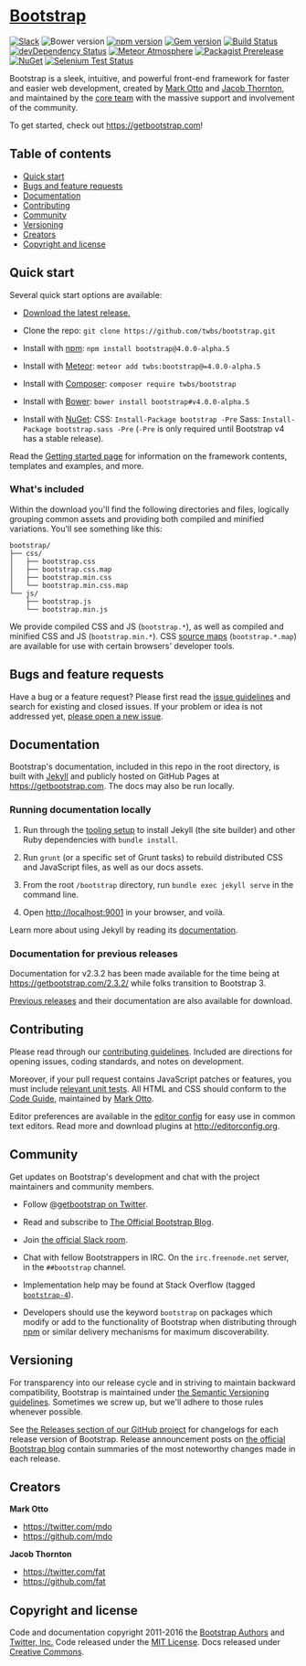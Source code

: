 # [Bootstrap](https://getbootstrap.com)

[![Slack](https://bootstrap-slack.herokuapp.com/badge.svg)](https://bootstrap-slack.herokuapp.com)
![Bower version](https://img.shields.io/bower/v/bootstrap.svg)
[![npm version](https://img.shields.io/npm/v/bootstrap.svg)](https://www.npmjs.com/package/bootstrap)
[![Gem version](https://img.shields.io/gem/v/bootstrap.svg)](https://rubygems.org/gems/bootstrap)
[![Build Status](https://img.shields.io/travis/twbs/bootstrap/master.svg)](https://travis-ci.org/twbs/bootstrap)
[![devDependency Status](https://img.shields.io/david/dev/twbs/bootstrap.svg)](https://david-dm.org/twbs/bootstrap?type=dev)
[![Meteor Atmosphere](https://img.shields.io/badge/meteor-twbs%3Abootstrap-blue.svg)](https://atmospherejs.com/twbs/bootstrap)
[![Packagist Prerelease](https://img.shields.io/packagist/vpre/twbs/bootstrap.svg)](https://packagist.org/packages/twbs/bootstrap)
[![NuGet](https://img.shields.io/nuget/vpre/bootstrap.svg)](https://www.nuget.org/packages/bootstrap/4.0.0-alpha5)
[![Selenium Test Status](https://saucelabs.com/browser-matrix/bootstrap.svg)](https://saucelabs.com/u/bootstrap)

Bootstrap is a sleek, intuitive, and powerful front-end framework for faster and
easier web development, created by [Mark Otto](https://twitter.com/mdo) and
[Jacob Thornton](https://twitter.com/fat), and maintained by the
[core team](https://github.com/orgs/twbs/people) with the massive support and
involvement of the community.

To get started, check out <https://getbootstrap.com>!

## Table of contents

* [Quick start](#quick-start)
* [Bugs and feature requests](#bugs-and-feature-requests)
* [Documentation](#documentation)
* [Contributing](#contributing)
* [Community](#community)
* [Versioning](#versioning)
* [Creators](#creators)
* [Copyright and license](#copyright-and-license)

## Quick start

Several quick start options are available:

* [Download the latest release.](https://github.com/twbs/bootstrap/archive/v4.0.0-alpha.5.zip)

* Clone the repo: `git clone https://github.com/twbs/bootstrap.git`

* Install with [npm](https://www.npmjs.com): `npm install bootstrap@4.0.0-alpha.5`

* Install with [Meteor](https://www.meteor.com): `meteor add twbs:bootstrap@=4.0.0-alpha.5`

* Install with [Composer](https://getcomposer.org): `composer require twbs/bootstrap`

* Install with [Bower](https://bower.io): `bower install bootstrap#v4.0.0-alpha.5`

* Install with [NuGet](https://www.nuget.org): CSS: `Install-Package bootstrap -Pre` Sass: `Install-Package bootstrap.sass -Pre` (`-Pre` is only required
  until Bootstrap v4 has a stable release).

Read the [Getting started page](https://getbootstrap.com/getting-started/) for
information on the framework contents, templates and examples, and more.

### What's included

Within the download you'll find the following directories and files, logically
grouping common assets and providing both compiled and minified variations.
You'll see something like this:

```shell
bootstrap/
├── css/
│   ├── bootstrap.css
│   ├── bootstrap.css.map
│   ├── bootstrap.min.css
│   └── bootstrap.min.css.map
└── js/
    ├── bootstrap.js
    └── bootstrap.min.js
```

We provide compiled CSS and JS (`bootstrap.*`), as well as compiled and minified
CSS and JS (`bootstrap.min.*`). CSS
[source maps](https://developer.chrome.com/devtools/docs/css-preprocessors)
(`bootstrap.*.map`) are available for use with certain browsers' developer
tools.

## Bugs and feature requests

Have a bug or a feature request? Please first read the
[issue guidelines](https://github.com/twbs/bootstrap/blob/master/CONTRIBUTING.md#using-the-issue-tracker)
and search for existing and closed issues. If your problem or idea is not
addressed yet,
[please open a new issue](https://github.com/twbs/bootstrap/issues/new).

## Documentation

Bootstrap's documentation, included in this repo in the root directory, is built
with [Jekyll](https://jekyllrb.com) and publicly hosted on GitHub Pages at
<https://getbootstrap.com>. The docs may also be run locally.

### Running documentation locally

1. Run through the
   [tooling setup](https://github.com/twbs/bootstrap/blob/v4-dev/docs/getting-started/build-tools.md#tooling-setup)
   to install Jekyll (the site builder) and other Ruby dependencies with `bundle install`.

2. Run `grunt` (or a specific set of Grunt tasks) to rebuild distributed CSS and
   JavaScript files, as well as our docs assets.

3. From the root `/bootstrap` directory, run `bundle exec jekyll serve` in the
   command line.

4. Open <http://localhost:9001> in your browser, and voilà.

Learn more about using Jekyll by reading its
[documentation](https://jekyllrb.com/docs/home/).

### Documentation for previous releases

Documentation for v2.3.2 has been made available for the time being at
<https://getbootstrap.com/2.3.2/> while folks transition to Bootstrap 3.

[Previous releases](https://github.com/twbs/bootstrap/releases) and their
documentation are also available for download.

## Contributing

Please read through our
[contributing guidelines](https://github.com/twbs/bootstrap/blob/master/CONTRIBUTING.md).
Included are directions for opening issues, coding standards, and notes on
development.

Moreover, if your pull request contains JavaScript patches or features, you must
include
[relevant unit tests](https://github.com/twbs/bootstrap/tree/master/js/tests).
All HTML and CSS should conform to the
[Code Guide](https://github.com/mdo/code-guide), maintained by
[Mark Otto](https://github.com/mdo).

Editor preferences are available in the
[editor config](https://github.com/twbs/bootstrap/blob/master/.editorconfig) for
easy use in common text editors. Read more and download plugins at
<http://editorconfig.org>.

## Community

Get updates on Bootstrap's development and chat with the project maintainers and
community members.

* Follow [@getbootstrap on Twitter](https://twitter.com/getbootstrap).

* Read and subscribe to
  [The Official Bootstrap Blog](https://blog.getbootstrap.com).

* Join [the official Slack room](https://bootstrap-slack.herokuapp.com).

* Chat with fellow Bootstrappers in IRC. On the `irc.freenode.net` server, in
  the `##bootstrap` channel.

* Implementation help may be found at Stack Overflow (tagged
  [`bootstrap-4`](https://stackoverflow.com/questions/tagged/bootstrap-4)).

* Developers should use the keyword `bootstrap` on packages which modify or add
  to the functionality of Bootstrap when distributing through
  [npm](https://www.npmjs.com/browse/keyword/bootstrap) or similar delivery
  mechanisms for maximum discoverability.

## Versioning

For transparency into our release cycle and in striving to maintain backward
compatibility, Bootstrap is maintained under
[the Semantic Versioning guidelines](http://semver.org). Sometimes we screw up,
but we'll adhere to those rules whenever possible.

See
[the Releases section of our GitHub project](https://github.com/twbs/bootstrap/releases)
for changelogs for each release version of Bootstrap. Release announcement posts
on [the official Bootstrap blog](https://blog.getbootstrap.com) contain
summaries of the most noteworthy changes made in each release.

## Creators

**Mark Otto**

* <https://twitter.com/mdo>
* <https://github.com/mdo>

**Jacob Thornton**

* <https://twitter.com/fat>
* <https://github.com/fat>

## Copyright and license

Code and documentation copyright 2011-2016 the
[Bootstrap Authors](https://github.com/twbs/bootstrap/graphs/contributors) and
[Twitter, Inc.](https://twitter.com) Code released under the
[MIT License](https://github.com/twbs/bootstrap/blob/master/LICENSE). Docs
released under
[Creative Commons](https://github.com/twbs/bootstrap/blob/master/docs/LICENSE).
